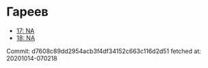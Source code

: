 # Гареев
- [17: NA](17.md)
- [18: NA](18.md)

Commit: d7608c89dd2954acb3f4df34152c663c116d2d51
 fetched at: 20201014-070218
